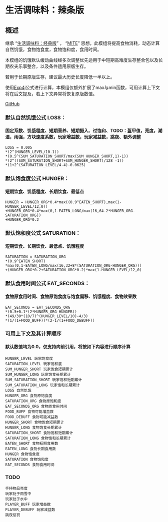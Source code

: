 # 生活调味料：辣条版
## 概述
继承
“[生活调味料：经典版](https://www.curseforge.com/minecraft/mc-mods/the-spice-of-life)” ，
“[MITE](https://www.minecraftforum.net/forums/mapping-and-modding-java-edition/minecraft-mods/1294284-minecraft-is-too-easy-mite-mod)”
思想，此模组将提高食物消耗，动态计算自然饥饿，食物饱食度，食物饱和度，食用时间。

本模组的饥饿默认缓动曲线经多次调整优先适用于中短期高难度生存整合包以及长期农夫乐事整合，以及条件适用原版生存。

若用于长期原版生存，建议最大历史长度降低一半以上。

使用[Exp4j](https://www.objecthunter.net/exp4j/)公式进行计算，本模组仅额外扩展了max与min函数，可用计算上下文将在后文提及，若上下文异常将恢复原版数值。

 [GitHub]()

### 默认自然饥饿公式 LOSS：
#### 固定系数、饥饿程度、短期营养、短期摄入、过饱和、TODO：盔甲值，亮度，潮湿，雨强，方块速度系数，玩家增益数，玩家减益数，跳夜、额外调整
```text
LOSS = 0.005
*(2^(HUNGER_LEVEL/10-1))
*(0.5^(SUM_SATURATION_SHORT/max(SUM_HUNGER_SHORT,1)-1))
*(2^((SUM_SATURATION_SHORT+SUM_HUNGER_SHORT)/128 -1))
*(1+2^(SATURATION_LEVEL/4-4)-0.0625)
```
### 默认饱食度公式 HUNGER：
#### 短期饮食、饥饿程度、长期饮食、最低点
```text
HUNGER = HUNGER_ORG*0.4*max((0.9^EATEN_SHORT),max(1-HUNGER_LEVEL/12,0))
+HUNGER_ORG*0.4*max(0,1-EATEN_LONG/max(16,64-2*HUNGER_ORG-SATURATION_ORG))
+HUNGER_ORG*0.2
```
### 默认饱和度公式 SATURATION：
#### 短期饮食、长期饮食、最低点、饥饿程度
```text
SATURATION = SATURATION_ORG
*(0.9^EATEN_SHORT)
*max(0,1-EATEN_LONG/max(16,32+8*(SATURATION_ORG-HUNGER_ORG)))
+(HUNGER_ORG*0.2+SATURATION_ORG*0.2)*max(1-HUNGER_LEVEL/12,0)
```
### 默认食用时间公式 EAT_SECONDS：
#### 食物原食用时间、食物原饱食度与饱食偏移、饥饿程度、食物效果数
```text
EAT_SECONDS = EAT_SECONDS_ORG
*(0.5+0.1*(2*HUNGER_ORG-HUNGER))
*(49/30*(10/7)^(HUNGER_LEVEL/10)-4/3)
*(1/(1+FOOD_BUFF))*(2-1/(1+FOOD_DEBUFF))
```
### 可用上下文及其计算顺序
#### 默认数值均为0.0，仅支持向前引用，将按如下内容进行顺序计算
```text
HUNGER_LEVEL 玩家饱食度
SATURATION_LEVEL 玩家饱和度
SUM_HUNGER_SHORT 玩家饱食短期累计
SUM_HUNGER_LONG 玩家饱食长期累计
SUM_SATURATION_SHORT 玩家饱和短期累计
SUM_SATURATION_LONG 玩家饱和长期累计
LOSS 自然饥饿
HUNGER_ORG 食物原饱食度
SATURATION_ORG 食物原饱和度
EAT_SECONDS_ORG 食物原食用时间
FOOD_BUFF 食物可能增益数
FOOD_DEBUFF 食物可能减益数
HUNGER_SHORT 食物饱食短期累计
HUNGER_LONG 食物饱食长期累计
SATURATION_SHORT 食物饱和短期累计
SATURATION_LONG 食物饱和长期累计
EATEN_SHORT 食物短期食用数
EATEN_LONG 食物长期食用数
HUNGER 食物饱食度
SATURATION 食物饱和度
EAT_SECONDS 食物食用时间
```
### TODO
```text
手持物品亮度
玩家处于雨雪中
玩家处于水中
PLAYER_BUFF 玩家增益数
PLAYER_DEBUFF 玩家减益数
跳夜惩罚
```